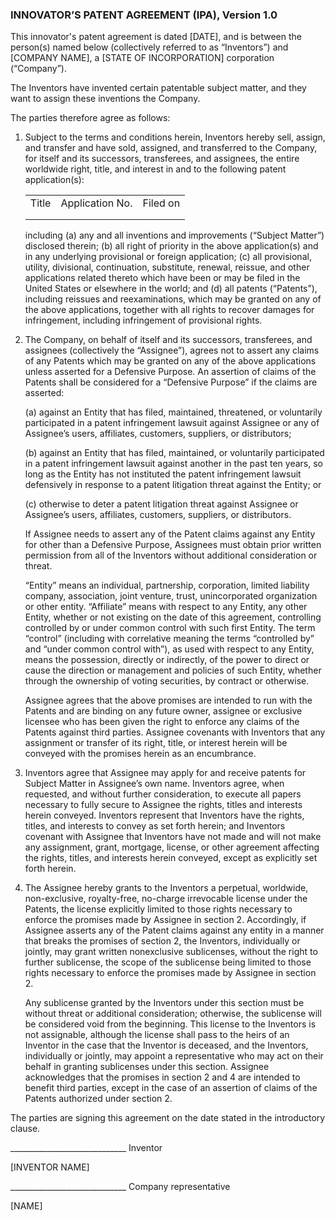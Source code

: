 ### INNOVATOR’S PATENT AGREEMENT (IPA), Version 1.0

This innovator's patent agreement is dated [DATE], and is between the person(s) named below (collectively referred to as “Inventors”) and [COMPANY NAME], a [STATE OF INCORPORATION] corporation (“Company”).

The Inventors have invented certain patentable subject matter, and they want to assign these inventions the Company.

The parties therefore agree as follows:

1.  Subject to the terms and conditions herein, Inventors hereby sell, assign, and transfer and have sold, assigned, and transferred to the Company, for itself and its successors, transferees, and assignees, the entire worldwide right, title, and interest in and to the following patent application(s):
    
    <table>
      <tr>
        <td>Title</td>
        <td>Application No.</td>
        <td>Filed on</td>
      </tr>
      <tr>
        <td></td>
        <td></td>
        <td></td>
      </tr>
      <tr>
        <td></td>
        <td></td>
        <td></td>
      </tr>
    </table>

    including (a) any and all inventions and improvements (“Subject Matter”) disclosed therein; (b) all right of priority in the above application(s) and in any underlying provisional or foreign application; (c) all provisional, utility, divisional, continuation, substitute, renewal, reissue, and other applications related thereto which have been or may be filed in the United States or elsewhere in the world; and (d) all patents (“Patents”), including reissues and reexaminations, which may be granted on any of the above applications, together with all rights to recover damages for infringement, including infringement of provisional rights.

2.  The Company, on behalf of itself and its successors, transferees, and assignees (collectively the “Assignee”), agrees not to assert any claims of any Patents which may be granted on any of the above applications unless asserted for a Defensive Purpose. An assertion of claims of the Patents shall be considered for a “Defensive Purpose” if the claims are asserted: 

    (a) against an Entity that has filed, maintained, threatened, or voluntarily participated in a patent infringement lawsuit against Assignee or any of Assignee’s users, affiliates, customers, suppliers, or distributors;

    (b) against an Entity that has filed, maintained, or voluntarily participated in a patent infringement lawsuit against another in the past ten years, so long as the Entity has not instituted the patent infringement lawsuit defensively in response to a patent litigation threat against the Entity; or

    (c) otherwise to deter a patent litigation threat against Assignee or Assignee’s users, affiliates, customers, suppliers, or distributors.

    If Assignee needs to assert any of the Patent claims against any Entity for other than a Defensive Purpose, Assignees must obtain prior written permission from all of the Inventors without additional consideration or threat. 

    “Entity” means an individual, partnership, corporation, limited liability company, association, joint venture, trust, unincorporated organization or other entity.  “Affiliate” means with respect to any Entity, any other Entity, whether or not existing on the date of this agreement, controlling controlled by or under common control with such first Entity.  The term “control” (including with correlative meaning the terms “controlled by” and “under common control with”), as used with respect to any Entity, means the possession, directly or indirectly, of the power to direct or cause the direction or management and policies of such Entity, whether through the ownership of voting securities, by contract or otherwise. 

    Assignee agrees that the above promises are intended to run with the Patents and are binding on any future owner, assignee or exclusive licensee who has been given the right to enforce any claims of the Patents against third parties. Assignee covenants with Inventors that any assignment or transfer of its right, title, or interest herein will be conveyed with the promises herein as an encumbrance.  

3.  Inventors agree that Assignee may apply for and receive patents for Subject Matter in Assignee’s own name.  Inventors agree, when requested, and without further consideration, to execute all papers necessary to fully secure to Assignee the rights, titles and interests herein conveyed.  Inventors represent that Inventors have the rights, titles, and interests to convey as set forth herein; and Inventors covenant with Assignee that Inventors have not made and will not make any assignment, grant, mortgage, license, or other agreement affecting the rights, titles, and interests herein conveyed, except as explicitly set forth herein.

4.  The Assignee hereby grants to the Inventors a perpetual, worldwide, non-exclusive, royalty-free, no-charge irrevocable license under the Patents, the license explicitly limited to those rights necessary to enforce the promises made by Assignee in section 2.  Accordingly, if Assignee asserts any of the Patent claims against any entity in a manner that breaks the promises of section 2, the Inventors, individually or jointly, may grant written nonexclusive sublicenses, without the right to further sublicense, the scope of the sublicense being limited to those rights necessary to enforce the promises made by Assignee in section 2.  

    Any sublicense granted by the Inventors under this section must be without threat or additional consideration; otherwise, the sublicense will be considered void from the beginning.  This license to the Inventors is not assignable, although the license shall pass to the heirs of an Inventor in the case that the Inventor is deceased, and the Inventors, individually or jointly, may appoint a representative who may act on their behalf in granting sublicenses under this section.  Assignee acknowledges that the promises in section 2 and 4 are intended to benefit third parties, except in the case of an assertion of claims of the Patents authorized under section 2.

The parties are signing this agreement on the date stated in the introductory clause.



_____________________________ Inventor

[INVENTOR NAME]


_____________________________ Company representative

[NAME]
